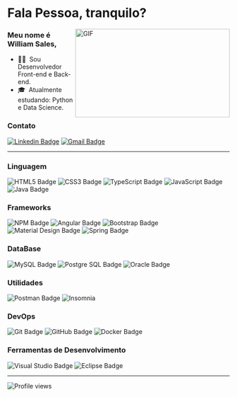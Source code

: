 # Fala Pessoa, tranquilo?

<img align="right" alt="GIF" src="https://cdn.dribbble.com/users/260312/screenshots/2553737/antnodeskdb.gif" width="350" height="200" />

### Meu nome é William Sales,

- 👨‍💻 &nbsp;Sou Desenvolvedor Front-end e Back-end.
- 🎓 &nbsp;Atualmente estudando: Python e Data Science.

### Contato

[![Linkedin Badge](https://img.shields.io/badge/-LinkedIn-blue?style=flat-square&logo=Linkedin&logoColor=white&link=link_do_seu_perfil_no_linkedin)](https://www.linkedin.com/in/william-sales-089aa965/)
[![Gmail Badge](https://img.shields.io/badge/-Gmail-c14438?style=flat-square&logo=Gmail&logoColor=white&link=mailto:seu_email)](willia.saleslopes@gmail.com)

---

### Linguagem

 ![HTML5 Badge](https://img.shields.io/badge/HTML5-E34F26?style=for-the-badge&logo=html5&logoColor=white)
 ![CSS3 Badge](https://img.shields.io/badge/CSS3-1572B6?style=for-the-badge&logo=css3&logoColor=white)
 ![TypeScript Badge](https://img.shields.io/badge/TypeScript-007ACC?style=for-the-badge&logo=typescript&logoColor=white)
 ![JavaScript Badge](https://img.shields.io/badge/JavaScript-323330?style=for-the-badge&logo=javascript&logoColor=F7DF1E)
 ![Java Badge](https://img.shields.io/badge/Java-ED8B00?style=for-the-badge&logo=java&logoColor=white)

### Frameworks

![NPM Badge](https://img.shields.io/badge/npm-CB3837?style=for-the-badge&logo=npm&logoColor=white)
![Angular Badge](https://img.shields.io/badge/Angular-DD0031?style=for-the-badge&logo=angular&logoColor=white)
![Bootstrap Badge](https://img.shields.io/badge/Bootstrap-563D7C?style=for-the-badge&logo=bootstrap&logoColor=white)
![Material Design Badge](https://img.shields.io/badge/Material_Design-blue?style=for-the-badge&logo=material%20design&logoColor=white)
![Spring Badge](https://img.shields.io/badge/Spring-6DB33F?style=for-the-badge&logo=spring&logoColor=white)

### DataBase
 ![MySQL Badge](https://img.shields.io/badge/MySQL-00000F?style=for-the-badge&logo=mysql&logoColor=white)
 ![Postgre SQL Badge](https://img.shields.io/badge/Postgre_SQL-blue?style=for-the-badge&logo=postgresql&logoColor=white)
 ![Oracle Badge](https://img.shields.io/badge/Oracle-DD0031?style=for-the-badge&logo=oracle&logoColor=white)
 
### Utilidades
  ![Postman Badge](https://img.shields.io/badge/Postman-FF6C37?style=for-the-badge&logo=Postman&logoColor=white)
  ![Insomnia](https://img.shields.io/badge/-Insomnia-333333?style=for-the-badge&logo=insomnia&logoColor=white)
   
### DevOps
  ![Git Badge](https://img.shields.io/badge/Git-F05032?style=for-the-badge&logo=git&logoColor=white)
  ![GitHub Badge](https://img.shields.io/badge/-GitHub-333333?style=for-the-badge&logo=github)
  ![Docker Badge](https://img.shields.io/badge/Docker-2CA5E0?style=for-the-badge&logo=docker&logoColor=white)

### Ferramentas de Desenvolvimento

  ![Visual Studio Badge](https://img.shields.io/badge/-Visual%20Studio%20Code-007ACC?style=for-the-badge&logo=visual-studio-code&logoColor=white)
  ![Eclipse Badge](https://img.shields.io/badge/-Eclipse-2C2255?style=for-the-badge&logo=eclipse-ide&logoColor=white)

----
![Profile views](https://gpvc.arturio.dev/willyms)

